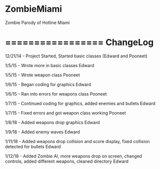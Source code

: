 ZombieMiami
===========

Zombie Parody of Hotline Miami

=================
ChangeLog
=================
12/21/14 - Project Started, Started basic classes (Edward and Pooneet)

1/5/15 - Wrote more in basic classes Edward

1/5/15 - Wrote weapon class Pooneet

1/6/15 - Began coding for graphics Edward

1/6/15 - Ran into errors for weapons class Pooneet

1/7/15 - Continued coding for graphics, added enemies and bullets Edward

1/7/15 - Fixed errors and got weapon class working Pooneet

1/8/18 - Added weapons drop graphics Edward

1/9/18 - Added enemy waves Edward

1/11/18 - Added weapons drop collision and score display, fixed collision detected for bullets Edward

1/12/18 - Added Zombie AI, more weapons drop on screen, changed controls, added different weapons, cleaned directory Edward
